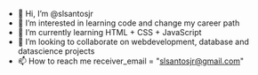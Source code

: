 - 👋 Hi, I’m @slsantosjr
- 👀 I’m interested in learning code and change my career path
- 🌱 I’m currently learning HTML + CSS + JavaScript
- 💞️ I’m looking to collaborate on webdevelopment, database and datascience projects
- 📫 How to reach me receiver_email = "slsantosjr@gmail.com"

<!---
slsantosjr/slsantosjr is a ✨ special ✨ repository because its `README.md` (this file) appears on your GitHub profile.
You can click the Preview link to take a look at your changes.
--->
